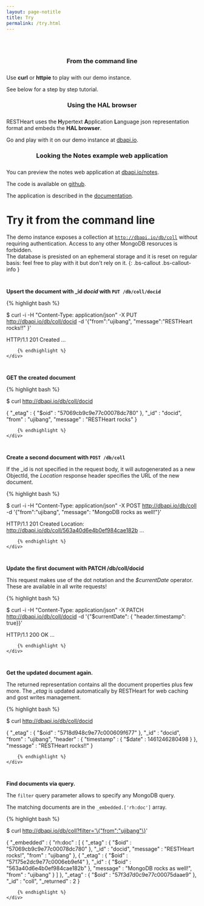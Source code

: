 ```yaml
---
layout: page-notitle
title: Try
permalink: /try.html
---
```


<section class="slice" id="questions" style="padding-top: 30px">
    <div class="container">
        <article class="col-sm-12 col-md-4">
            <section>
                <h3 style="text-align:center; margin-bottom: 25px;">From the command line</h3>
                <p>Use <strong>curl</strong> or <strong>httpie</strong> to play with our demo instance.</p>
                <p>See below for a step by step tutorial.</p>
            </section>
        </article>
        <article class="col-sm-12 col-md-4">
            <section>
                <h3 style="text-align:center; margin-bottom: 25px;">Using the HAL browser</h3>
                <p>RESTHeart uses the <strong>H</strong>ypertext <strong>A</strong>pplication <strong>L</strong>anguage json representation format and embeds the <strong>HAL browser</strong>.</p>
                <p>Go and play with it on our demo instance at <a href="http://dbapi.io/browser/#/db/coll" target="_blank">dbapi.io</a>.</p>
            </section>
        </article>
        <article class="col-sm-12 col-md-4">
            <section>
                <h3 style="text-align:center; margin-bottom: 25px;">Looking the Notes example web application</h3>
                <p>You can preview the notes web application at <a href="http://dbapi.io/notes" target="_blank">dbapi.io/notes</a>.</p>
                <p>The code is available on <a href="https://github.com/softinstigate/restheart-notes-example" target="_blank">github</a>.</p>
                <p>The application is described in the <a href="https://softinstigate.atlassian.net/wiki/x/AoBu" target="_blank">documentation</a>.</p>
            </section>
        </article>
    </div>
</section>


# Try it from the command line

The demo instance exposes a collection at <code>http://dbapi.io/db/coll</code> without requiring authentication.
Access to any other MongoDB resoruces is forbidden.<br>
The database is presisted on an ephemeral storage and it is reset on regular basis: feel free to play with it but don't rely on it.
{: .bs-callout .bs-callout-info }

<div class="row" style="margin-top: 20px">
    <div class="col-md-3" style="padding-top:7px">
        <p><strong>Upsert the document with _id <i>docid</i> with <code>PUT /db/coll/docid</code></strong></p>
    </div>
    <div class="col-md-9">
        {% highlight bash %}

$ curl -i -H "Content-Type: application/json" -X PUT http://dbapi.io/db/coll/docid -d '{"from":"ujibang", "message":"RESTHeart rocks!!" }'

HTTP/1.1 201 Created
...

        {% endhighlight %}
    </div>
</div>

<div class="row" style="margin-top: 20px">
    <div class="col-md-3" style="padding-top:7px">
        <p><strong>GET the created document</strong></p>
    </div>
    <div class="col-md-9">
        {% highlight bash %}

$ curl http://dbapi.io/db/coll/docid

{
  "_etag" : { "$oid" : "57069cb9c9e77c00078dc780" },
  "_id" : "docid",
  "from" : "ujibang",
  "message" : "RESTHeart rocks"
}

        {% endhighlight %}
    </div>
</div>

<div class="row" style="margin-top: 20px">
    <div class="col-md-3" style="padding-top:7px">
        <p><strong>Create a second document with <code>POST /db/coll</code></strong></p>
        <p>If the _id is not specified in the request body, it will autogenerated as a new ObjectId, the <i>Location</i> response header specifies the URL of the new document.</p>
    </div>
    <div class="col-md-9">
        {% highlight bash %}

$ curl -i -H "Content-Type: application/json" -X POST http://dbapi.io/db/coll -d '{"from":"ujibang", "message": "MongoDB rocks as well!"}'

HTTP/1.1 201 Created
Location: http://dbapi.io/db/coll/563a40d6e4b0ef984cae182b
...

        {% endhighlight %}
    </div>
</div>

<div class="row" style="margin-top: 20px">
    <div class="col-md-3" style="padding-top:7px">
        <p><strong>Update the first document with PATCH /db/coll/docid</strong></p>
        <p>This request makes use of the dot notation and the <i>$currentDate</i> operator. These are available in all write requests!</p>
    </div>
    <div class="col-md-9">
        {% highlight bash %}

$ curl -i -H "Content-Type: application/json" -X PATCH http://dbapi.io/db/coll/docid -d '{"$currentDate": { "header.timestamp": true}}'

HTTP/1.1 200 OK
...

        {% endhighlight %}
    </div>
</div>

<div class="row" style="margin-top: 20px">
    <div class="col-md-3" style="padding-top:7px">
        <p><strong>Get the updated document again.</strong></p>
        <p>The returned representation contains all the document properties plus few more. The <i>_etag</i> is updated automatically by RESTHeart for web caching and gost writes management.</p>
    </div>
    <div class="col-md-9">
        {% highlight bash %}

$ curl http://dbapi.io/db/coll/docid

{
  "_etag" : { "$oid" : "5718d948c9e77c000609f677" },
  "_id" : "docid",
  "from" : "ujibang",
  "header" : { "timestamp" : { "$date" : 1461246280498 } },
  "message" : "RESTHeart rocks!!"
}

        {% endhighlight %}
    </div>
</div>

<div class="row" style="margin-top: 20px">
    <div class="col-md-3" style="padding-top:7px">
        <p><strong>Find documents via query.</strong></p>
        <p>The <code>filter</code> query parameter allows to specify any MongoDB query.</p>
        <p>The matching documents are in the <code>_embedded.['rh:doc']</code> array.</p>
    </div>
    <div class="col-md-9">
        {% highlight bash %}

$ curl http://dbapi.io/db/coll?filter='\{"from":"ujibang"\}'

{ "_embedded" : { "rh:doc" : [
          {
            "_etag" : { "$oid" : "57069cb9c9e77c00078dc780" },
            "_id" : "docid",
            "message" : "RESTHeart rocks!",
            "from" : "ujibang"
          },
          {
            "_etag" : { "$oid" : "57175e2dc9e77c0006eb9ef4" },
            "_id" : { "$oid" : "563a40d6e4b0ef984cae182b" },
            "message" : "MongoDB rocks as well!",
            "from" : "ujibang"
          }
        ] },
  "_etag" : { "$oid" : "57f3d7d0c9e77c00075daae9" },
  "_id" : "coll",
  "_returned" : 2
}

        {% endhighlight %}
    </div>
</div>
